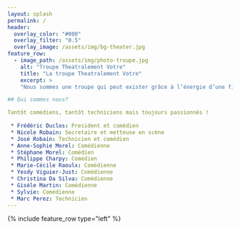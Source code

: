 ```yaml
---
layout: splash
permalink: /
header:
  overlay_color: "#000"
  overlay_filter: "0.5"
  overlay_image: /assets/img/bg-theater.jpg
feature_row:
  - image_path: /assets/img/photo-troupe.jpg
    alt: "Troupe Theatralement Votre"
    title: "La troupe Theatralement Votre"
    excerpt: >
    "Nous sommes une troupe qui peut exister grâce à l’énergie d’une fidèle équipe de bénévoles qui se retrouve aussi pour participer au Carnaval d’Évian, aux Escales Gourmandes ou au Marchés Nocturnes... Une troupe théâtrale ne se limite pas au comédiens, il y a de la place pour des costumiers, des décorateurs ou des techniciens sons et lumières… et évidement on peut décliner tous ces rôles au féminin ! Les jeunes peuvent nous rejoindre en autonomie dès 16 ans. Nous ne donnons pas de cours, nous sommes tous des amateurs avec plus ou moins d’expérience"<br>

## Qui sommes nous?

Tantôt comédiens, tantôt techniciens mais toujours passionnés !  
 
 * Frédéric Duclos: President et comédien  
 * Nicole Robain: Secretaire et metteuse en scène  
 * José Robain: Technicien et comédien  
 * Anne-Sophie Morel: Comédienne  
 * Stéphane Morel: Comédien  
 * Philippe Charpy: Comédien  
 * Marie-Cécile Raoulx: Comédienne  
 * Yesdy Viguier-Just: Comédienne  
 * Christina Da Silva: Comédienne  
 * Gisèle Martin: Comédienne  
 * Sylvie: Comédienne  
 * Marc Perez: Technicien
---
```


{% include feature_row type="left" %}
